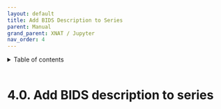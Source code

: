 ```yaml
---
layout: default
title: Add BIDS Description to Series
parent: Manual
grand_parent: XNAT / Jupyter
nav_order: 4
---
```


<details markdown="block">
  <summary>
    Table of contents
  </summary>
  {: .text-delta }
1. TOC
{:toc}
</details>

<br/>


# 4.0. Add BIDS description to series

